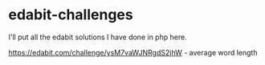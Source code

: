 # edabit-challenges

I'll put all the edabit solutions I have done in php here.

https://edabit.com/challenge/ysM7vaWJNRgdS2jhW - average word length
